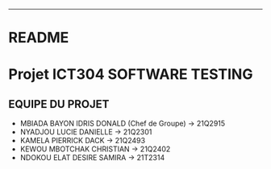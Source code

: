 
---

# README

# Projet ICT304 SOFTWARE TESTING

## EQUIPE DU PROJET

- MBIADA BAYON IDRIS DONALD (Chef de Groupe) -> 21Q2915
- NYADJOU LUCIE DANIELLE ->   21Q2301
- KAMELA PIERRICK DACK ->  21Q2493
- KEWOU MBOTCHAK CHRISTIAN ->  21Q2402
- NDOKOU ELAT DESIRE SAMIRA ->  21T2314
